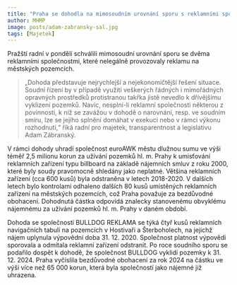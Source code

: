 ```yaml
---
title: "Praha se dohodla na mimosoudním urovnání sporu s reklamními společnostmi, které provozovaly nelegální reklamu na městských pozemcích"
author: MHMP
image: posts/adam-zabransky-sal.jpg
tags: [Majetek]
---
```


Pražští radní v pondělí schválili mimosoudní urovnání sporu se dvěma reklamními společnostmi, které nelegálně provozovaly reklamu na městských pozemcích.

> „Dohoda představuje nejrychlejší a nejekonomičtější řešení situace. Soudní řízení by v případě využití veškerých řádných i mimořádných opravných prostředků protistranou takřka jistě nevedlo k dřívějšímu vyklizení pozemků. Navíc, nesplní-li reklamní společnosti některou z povinností, k níž se zavážou v dohodě o narovnání, resp. ve soudním smíru, lze se jejího splnění domáhat v exekuci nebo v rámci výkonu rozhodnutí,“ říká radní pro majetek, transparentnost a legislativu Adam Zábranský. 

V rámci dohody uhradí společnost euroAWK městu dlužnou sumu ve výši téměř 2,5 milionu korun za užívání pozemků hl. m. Prahy k umisťování reklamních zařízení typu billboard na základě nájemních smluv z roku 2000, které byly soudy pravomocně shledány jako neplatné. Většina reklamních zařízení (cca 600 kusů) byla odstraněna v letech 2018-2020. V dalších letech bylo kontrolami odhaleno dalších 80 kusů umístěných reklamních zařízení na městských pozemcích, což Praha považuje za bezdůvodné obohacení. Dohodnutá částka odpovídá znalecky stanovenému obvyklému nájemnému za užívání pozemků hl. m. Prahy v daném období.

Dohoda se společností BULLDOG REKLAMA se týká čtyř kusů reklamních navigačních tabulí na pozemcích v Hostivaři a Šterboholech, na jejichž nájem uplynula výpovědní doba 31. 12. 2020. Společnost platnost výpovědi sporovala a odmítala reklamní zařízení odstranit. Po roce soudního sporu se podařilo dospět k dohodě, že společnost BULLDOG vyklidí pozemky k 31. 12. 2024. Praha vyčíslila bezdůvodné obohacení za rok 2024 na částku ve výši více než 65 000 korun, která byla společností jako nájemné již uhrazena.
